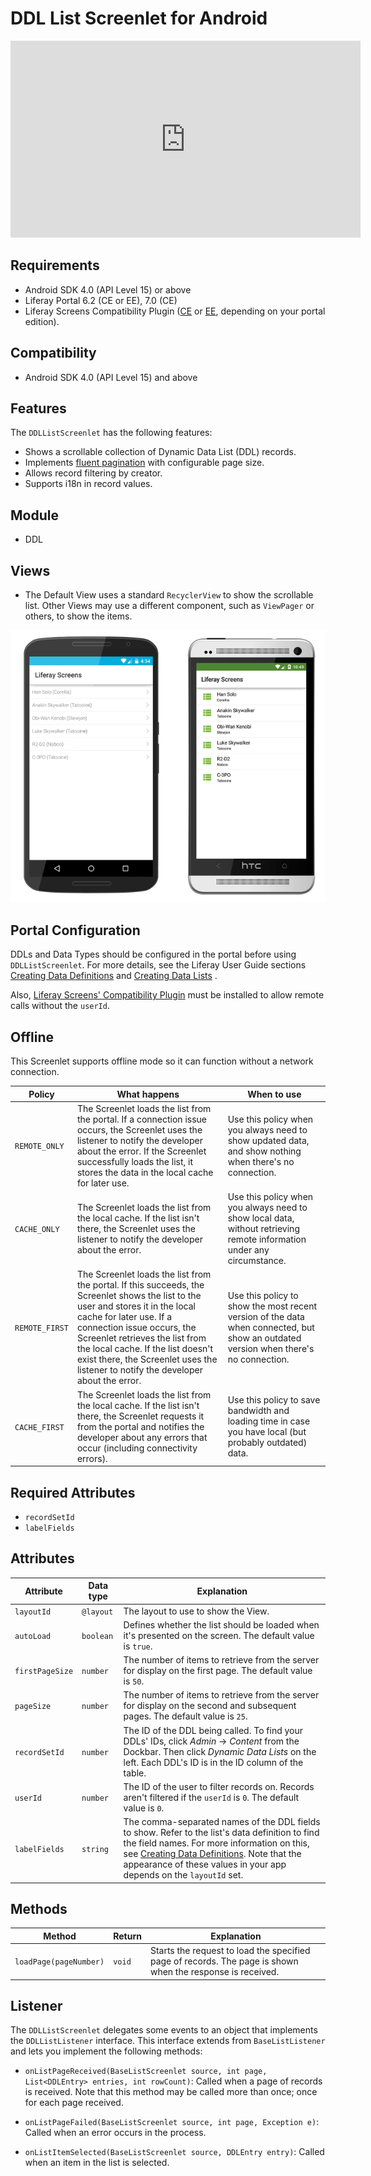 # DDL List Screenlet for Android [](id=ddllistscreenlet-for-android)

<iframe width="560" height="315" src="https://www.youtube.com/embed/A_QEZzkuGHg" frameborder="0" allowfullscreen></iframe>

## Requirements [](id=requirements)

- Android SDK 4.0 (API Level 15) or above
- Liferay Portal 6.2 (CE or EE), 7.0 (CE) 
- Liferay Screens Compatibility Plugin
  ([CE](http://www.liferay.com/marketplace/-/mp/application/54365664) or 
  [EE](http://www.liferay.com/marketplace/-/mp/application/54369726), 
  depending on your portal edition). 

## Compatibility [](id=compatibility)

- Android SDK 4.0 (API Level 15) and above

## Features [](id=features)

The `DDLListScreenlet` has the following features:

- Shows a scrollable collection of Dynamic Data List (DDL) records.
- Implements [fluent pagination](http://www.iosnomad.com/blog/2014/4/21/fluent-pagination) 
  with configurable page size.
- Allows record filtering by creator.
- Supports i18n in record values.

## Module [](id=module)

- DDL

## Views [](id=views)

- The Default View uses a standard `RecyclerView` to show the scrollable list. 
  Other Views may use a different component, such as `ViewPager` or others, to 
  show the items.

![The `DDLListScreenlet` using the Default and Material Viewsets.](../../images/screens-android-ddllist.png)

## Portal Configuration [](id=portal-configuration)

DDLs and Data Types should be configured in the portal before using
`DDLListScreenlet`. For more details, see the Liferay User Guide sections 
[Creating Data Definitions](/discover/portal/-/knowledge_base/7-0/creating-data-definitions) 
and 
[Creating Data Lists](/discover/portal/-/knowledge_base/7-0/creating-data-lists) . 

Also, [Liferay Screens' Compatibility Plugin](https://github.com/liferay/liferay-screens/tree/master/portal) 
must be installed to allow remote calls without the `userId`. 

## Offline [](id=offline)

This Screenlet supports offline mode so it can function without a network 
connection. 

| Policy | What happens | When to use |
|--------|--------------|-------------|
| `REMOTE_ONLY` | The Screenlet loads the list from the portal. If a connection issue occurs, the Screenlet uses the listener to notify the developer about the error. If the Screenlet successfully loads the list, it stores the data in the local cache for later use. | Use this policy when you always need to show updated data, and show nothing when there's no connection. |
| `CACHE_ONLY` | The Screenlet loads the list from the local cache. If the list isn't there, the Screenlet uses the listener to notify the developer about the error. | Use this policy when you always need to show local data, without retrieving remote information under any circumstance. |
| `REMOTE_FIRST` | The Screenlet loads the list from the portal. If this succeeds, the Screenlet shows the list to the user and stores it in the local cache for later use. If a connection issue occurs, the Screenlet retrieves the list from the local cache. If the list doesn't exist there, the Screenlet uses the listener to notify the developer about the error. | Use this policy to show the most recent version of the data when connected, but show an outdated version when there's no connection. |
| `CACHE_FIRST` | The Screenlet loads the list from the local cache. If the list isn't there, the Screenlet requests it from the portal and notifies the developer about any errors that occur (including connectivity errors). | Use this policy to save bandwidth and loading time in case you have local (but probably outdated) data. |

## Required Attributes [](id=required-attributes)

- `recordSetId`
- `labelFields`

## Attributes [](id=attributes)

| Attribute | Data type | Explanation |
|-----------|-----------|-------------| 
| `layoutId` | `@layout` | The layout to use to show the View. |
| `autoLoad` | `boolean` | Defines whether the list should be loaded when it's presented on the screen. The default value is `true`. |
| `firstPageSize` | `number` | The number of items to retrieve from the server for display on the first page. The default value is `50`. |
| `pageSize` | `number` | The number of items to retrieve from the server for display on the second and subsequent pages. The default value is `25`. |
| `recordSetId` | `number` | The ID of the DDL being called. To find your DDLs' IDs, click *Admin* &rarr; *Content* from the Dockbar. Then click *Dynamic Data Lists* on the left. Each DDL's ID is in the ID column of the table. |
| `userId` | `number` | The ID of the user to filter records on. Records aren't filtered if the `userId` is `0`. The default value is `0`. |
| `labelFields` | `string` | The comma-separated names of the DDL fields to show. Refer to the list's data definition to find the field names. For more information on this, see [Creating Data Definitions](/discover/portal/-/knowledge_base/7-0/creating-data-definitions). Note that the appearance of these values in your app depends on the `layoutId` set. |

## Methods [](id=methods)

| Method | Return | Explanation |
|-----------|-----------|-------------| 
| `loadPage(pageNumber)` | `void` | Starts the request to load the specified page of records. The page is shown when the response is received. |

## Listener [](id=listener)

The `DDLListScreenlet` delegates some events to an object that implements the 
`DDLListListener` interface. This interface extends from `BaseListListener` and 
lets you implement the following methods: 

- `onListPageReceived(BaseListScreenlet source, int page, 
  List<DDLEntry> entries, int rowCount)`: Called when a page of records is 
  received. Note that this method may be called more than once; once for each 
  page received.

- `onListPageFailed(BaseListScreenlet source, int page, Exception e)`: Called 
  when an error occurs in the process.

- `onListItemSelected(BaseListScreenlet source, DDLEntry entry)`: Called when an 
  item in the list is selected.

